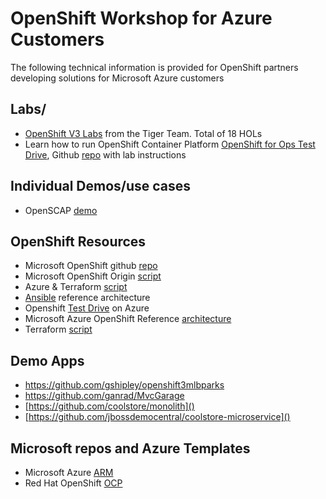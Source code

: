 # OpenShift Workshop for Azure Customers
The following technical information is provided for OpenShift partners developing solutions for Microsoft Azure customers

## Labs/
* [OpenShift V3 Labs](https://github.com/samueltauil/openshiftv3-workshop) from the Tiger Team. Total of 18 HOLs
* Learn how to run OpenShift Container Platform [OpenShift for Ops Test Drive](https://www.redhat.com/en/engage/openshift-storage-testdrive-20170718), Github [repo](https://dmesser.github.io/ocp-3.6-cns-3.5-lab/) with lab instructions

## Individual Demos/use cases
* OpenSCAP [demo](https://github.com/samueltauil/openscap-openshift)

## OpenShift Resources
* Microsoft OpenShift github [repo](http://aka.ms/OpenShift)
* Microsoft OpenShift Origin [script](https://github.com/Microsoft/openshift-origin)
* Azure & Terraform [script](https://github.com/sozercan/OpenShift-Azure-Terraform)
* [Ansible](https://github.com/openshift/openshift-ansible-contrib/tree/master/reference-architecture/azure-ansible) reference architecture
* Openshift [Test Drive](https://testdrive.azure.com/#/test-drive/redhat.openshift-test-drive) on Azure
* Microsoft Azure OpenShift Reference [architecture](https://access.redhat.com/documentation/en-us/reference_architectures/2017/html/deploying_red_hat_openshift_container_platform_3.5_on_microsoft_azure/)
* Terraform [script](https://github.com/sozercan/OpenShift-Azure-Terraform)

## Demo Apps
* [https://github.com/gshipley/openshift3mlbparks ]()
* [https://github.com/ganrad/MvcGarage ]()
* [https://github.com/coolstore/monolith]()
* [https://github.com/jbossdemocentral/coolstore-microservice]()

## Microsoft repos and Azure Templates
* Microsoft Azure [ARM](https://github.com/Azure/azure-quickstart-templates/tree/master/openshift-origin-rhel)
* Red Hat OpenShift [OCP](https://github.com/Microsoft/openshift-container-platform)
